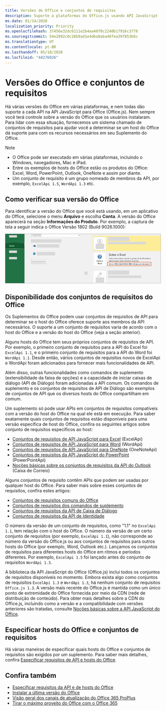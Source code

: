 ```yaml
---
title: Versões do Office e conjuntos de requisitos
description: Suporte a plataformas do Office.js usando API JavaScript
ms.date: 01/14/2020
localization_priority: Priority
ms.openlocfilehash: 37456e32dc6111e2b4aa40f0c2240b17916c3778
ms.sourcegitcommit: 54e2892c0c26b9ad1e4dba8aba48fea39f853b6c
ms.translationtype: HT
ms.contentlocale: pt-BR
ms.lasthandoff: 05/18/2020
ms.locfileid: "44276026"
---
```

# <a name="office-versions-and-requirement-sets"></a>Versões do Office e conjuntos de requisitos

Há várias versões do Office em várias plataformas, e nem todas dão suporte a cada API na API JavaScript para Office (Office.js). Nem sempre você terá controle sobre a versão do Office que os usuários instalaram.  Para lidar com essa situação, fornecemos um sistema chamado de conjuntos de requisitos para ajudar você a determinar se um host do Office dá suporte para com os recursos necessários em seu Suplemento do Office. 

> [!NOTE]
> - O Office pode ser executado em várias plataformas, incluindo o Windows, navegadores, Mac e iPad.
> - Entre os exemplos de hosts do Office estão os produtos do Office: Excel, Word, PowerPoint, Outlook, OneNote e assim por diante.  
> - Um conjunto de requisito é um grupo nomeado de membros da API, por exemplo, `ExcelApi 1.5`, `WordApi 1.3` etc.  

## <a name="how-to-check-your-office-version"></a>Como verificar sua versão do Office

Para identificar a versão do Office que você está usando, em um aplicativo do Office, selecione o menu **Arquivo** e escolha **Conta**. A versão do Office aparecerá na seção **Informações do Produto**. Por exemplo, a captura de tela a seguir indica o Office Versão 1802 (Build 9026.1000):

![Verificar sua versão do Office](../images/office-version.png)

## <a name="office-requirement-sets-availability"></a>Disponibilidade dos conjuntos de requisitos do Office

Os Suplementos do Office podem usar conjuntos de requisitos de API para determinar se o host do Office oferece suporte aos membros da API necessários. O suporte a um conjunto de requisitos varia de acordo com o host do Office e a versão do host do Office (veja a seção anterior).

Alguns hosts do Office tem seus próprios conjuntos de requisitos de API. Por exemplo, o primeiro conjunto de requisitos para a API do Excel foi `ExcelApi 1.1`, e o primeiro conjunto de requisitos para a API do Word foi `WordApi 1.1`. Desde então, vários conjuntos de requisitos novos de ExcelApi e WordApi foram adicionados para fornecer mais funcionalidades de API.

Além disso, outras funcionalidades como comandos de suplemento (extensibilidade da faixa de opções) e a capacidade de iniciar caixas de diálogo (API de Diálogo) foram adicionadas a API comum. Os comandos de suplemento e os conjuntos de requisitos de API de Diálogo são exemplos de conjuntos de API que os diversos hosts do Office compartilham em comum.

Um suplemento só pode usar APIs em conjuntos de requisitos compatíveis com a versão do host do Office na qual ele está em execução. Para saber exatamente quais conjuntos de requisitos estão disponíveis para uma versão específica de host do Office, confira os seguintes artigos sobre conjunto de requisitos específicos ao host:

- [Conjuntos de requisitos de API JavaScript para Excel](../reference/requirement-sets/excel-api-requirement-sets.md) (ExcelApi)
- [Conjuntos de requisitos de API JavaScript para Word](../reference/requirement-sets/word-api-requirement-sets.md) (WordApi)
- [Conjuntos de requisitos de API JavaScript para OneNote](../reference/requirement-sets/onenote-api-requirement-sets.md) (OneNoteApi)
- [Conjuntos de requisitos da API JavaScript do PowerPoint](../reference/requirement-sets/powerpoint-api-requirement-sets.md) (PowerPointApi)
- [Noções básicas sobre os conjuntos de requisitos da API do Outlook](../reference/requirement-sets/outlook-api-requirement-sets.md) (Caixa de Correio)

Alguns conjuntos de requisito contêm APIs que podem ser usadas por qualquer host do Office. Para saber mais sobre esses conjuntos de requisitos, confira estes artigos:

- [Conjuntos de requisitos comuns do Office](../reference/requirement-sets/office-add-in-requirement-sets.md)
- [Conjuntos de requisitos dos comandos de suplemento](../reference/requirement-sets/add-in-commands-requirement-sets.md)
- [Conjuntos de requisitos da API de Caixa de Diálogo](../reference/requirement-sets/dialog-api-requirement-sets.md)
- [Conjuntos de requisitos da API de Identidade](../reference/requirement-sets/identity-api-requirement-sets.md)

O número da versão de um conjunto de requisitos, como "1.1" no `ExcelApi 1.1`, tem relação com o host do Office. O número da versão de um certo conjunto de requisitos (por exemplo, `ExcelApi 1.1`), não corresponde ao número da versão do Office.js ou aos conjuntos de requisitos para outros hosts do Office (por exemplo, Word, Outlook etc.).  Lançamos os conjuntos de requisitos para diferentes hosts do Office em ritmos e períodos diferentes. Por exemplo, `ExcelApi 1.5` foi lançado antes do conjunto de requisitos `WordApi 1.3`.

A biblioteca da API JavaScript do Office (Office.js) inclui todos os conjuntos de requisitos disponíveis no momento. Embora exista algo como conjuntos de requisitos `ExcelApi 1.3` e `WordApi 1.3`, há nenhum conjunto de requisitos `Office.js 1.3`. A versão mais recente do Office.js é mantida como um único ponto de extremidade do Office fornecida por meio da CDN (rede de distribuição de conteúdo). Para obter mais detalhes sobre a CDN do Office.js, incluindo como a versão e a compatibilidade com versões anteriores são tratadas, consulte [Noções básicas sobre a API JavaScript do Office](../develop/understanding-the-javascript-api-for-office.md).

## <a name="specify-office-hosts-and-requirement-sets"></a>Especificar hosts do Office e conjuntos de requisitos

Há várias maneiras de especificar quais hosts do Office e conjuntos de requisitos são exigidos por um suplemento.  Para saber mais detalhes, confira [Especificar requisitos de API e hosts do Office](../develop/specify-office-hosts-and-api-requirements.md).

## <a name="see-also"></a>Confira também

- [Especificar requisitos da API e de hosts do Office](../develop/specify-office-hosts-and-api-requirements.md)
- [Instalar a última versão do Office](../develop/install-latest-office-version.md)
- [Visão geral dos canais de atualização do Office 365 ProPlus](/deployoffice/overview-of-update-channels-for-office-365-proplus)
- [Tirar o máximo proveito do Office com o Office 365](https://products.office.com/compare-all-microsoft-office-products?tab=2)
